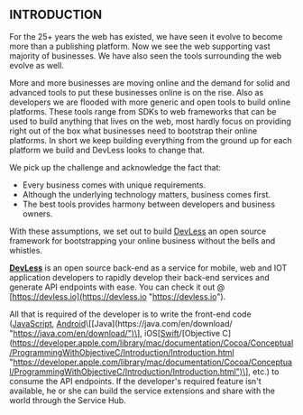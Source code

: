 ## **INTRODUCTION**

For the 25+ years the web has existed, we have seen it evolve to become more than a publishing platform. Now we see the web supporting vast majority of businesses. We have also seen the tools surrounding the web evolve as well.

More and more businesses are moving online and the demand for solid and advanced tools to put these businesses online is on the rise. Also as developers we are flooded with more generic and open tools to build online platforms. These tools range from SDKs to web frameworks that can be used to build anything that lives on the web, most hardly focus on providing right out of the box what businesses need to bootstrap their online platforms. In short we keep building everything from the ground up for each platform we build and DevLess looks to change that.

We pick up the challenge and acknowledge the fact that:

* Every business comes with unique requirements.
* Although the underlying technology matters, business comes first.
* The best tools provides harmony between developers and business owners.

With these assumptions, we set out to build [DevLess](https://devless.io) an open source framework for bootstrapping your online business without the bells and whistles.

[**DevLess**](https://devless.io/ "https://devless.io/") is an open source back-end as a service for mobile, web and IOT application developers to rapidly develop their back-end services and generate API endpoints with ease. You can check it out @ [https://devless.io](https://devless.io "https://devless.io").

All that is required of the developer is to write the front-end code \([JavaScript](https://www.javascript.com/ "https://www.javascript.com/"), [Android](https://developer.android.com "https://developer.android.com")\[[Java](https://java.com/en/download/ "https://java.com/en/download/")\], iOS\[[Swift](https://swift.org/ "https://swift.org/")/[Objective C](https://developer.apple.com/library/mac/documentation/Cocoa/Conceptual/ProgrammingWithObjectiveC/Introduction/Introduction.html "https://developer.apple.com/library/mac/documentation/Cocoa/Conceptual/ProgrammingWithObjectiveC/Introduction/Introduction.html")\], etc.\) to consume the API endpoints. If the developer's required feature isn't available, he or she can build the service extensions and share with the world through the Service Hub.



